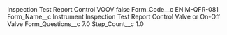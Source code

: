 <?xml version="1.0" encoding="UTF-8"?>
<CustomMetadata xmlns="http://soap.sforce.com/2006/04/metadata" xmlns:xsi="http://www.w3.org/2001/XMLSchema-instance" xmlns:xsd="http://www.w3.org/2001/XMLSchema">
    <label>Inspection Test Report Control VOOV</label>
    <protected>false</protected>
    <values>
        <field>Form_Code__c</field>
        <value xsi:type="xsd:string">ENIM-QFR-081</value>
    </values>
    <values>
        <field>Form_Name__c</field>
        <value xsi:type="xsd:string">Instrument Inspection Test Report Control Valve or On-Off Valve</value>
    </values>
    <values>
        <field>Form_Questions__c</field>
        <value xsi:type="xsd:double">7.0</value>
    </values>
    <values>
        <field>Step_Count__c</field>
        <value xsi:type="xsd:double">1.0</value>
    </values>
</CustomMetadata>
